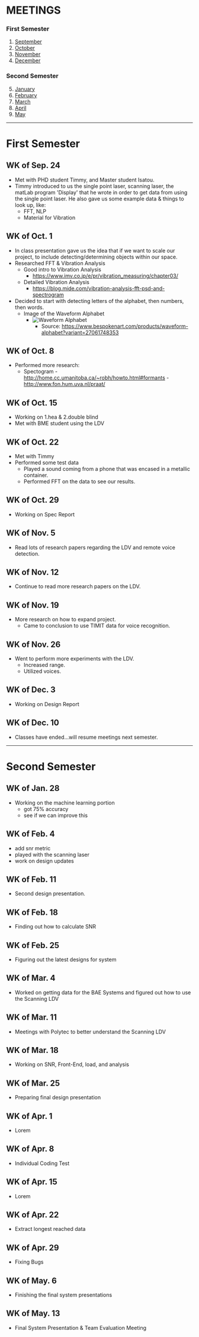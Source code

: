 # MEETINGS
### First Semester
1. [September](#sep)
2. [October](#oct)
3. [November](#nov)
4. [December](#dec)
### Second Semester
5. [January](#jan)
6. [February](#feb)
7. [March](#mar)
8. [April](#apr)
9. [May](#may)
---

# First Semester
<a name="sep"></a>
## WK of Sep. 24 
- Met with PHD student Timmy, and Master student Isatou.
- Timmy introduced to us the single point laser, scanning laser, the matLab program 'Display' that he wrote in order to get data from using the single point laser. He also gave us some example data & things to look up, like:
	- FFT, NLP
	- Material for Vibration

<a name="oct"></a>
## WK of Oct. 1
- In class presentation gave us the idea that if we want to scale our project, to include detecting/determining objects within our space.
- Researched FFT & Vibration Analysis
	- Good intro to Vibration Analysis
		- https://www.imv.co.jp/e/pr/vibration_measuring/chapter03/
	- Detailed Vibration Analysis
		- https://blog.mide.com/vibration-analysis-fft-psd-and-spectrogram
- Decided to start with detecting letters of the alphabet, then numbers, then words.
	- Image of the Waveform Alphabet
		- ![Waveform Alphabet](wfAlpha.jpg)
			- Source: https://www.bespokenart.com/products/waveform-alphabet?variant=27061748353

## WK of Oct. 8
- Performed more research:
	- Spectogram
		-http://home.cc.umanitoba.ca/~robh/howto.html#formants
		-http://www.fon.hum.uva.nl/praat/

## WK of Oct. 15
- Working on 1.hea & 2.double blind
- Met with BME student using the LDV

## WK of Oct. 22
- Met with Timmy
- Performed some test data
  - Played a sound coming from a phone that was encased in a metallic container.
  - Performed FFT on the data to see our results.

## WK of Oct. 29
- Working on Spec Report

<a name="nov"></a>
## WK of Nov. 5 
- Read lots of research papers regarding the LDV and remote voice detection.

## WK of Nov. 12
- Continue to read more research papers on the LDV. 

## WK of Nov. 19
- More research on how to expand project. 
    - Came to conclusion to use TIMIT data for voice recognition. 

## WK of Nov. 26
- Went to perform more experiments with the LDV.
    - Increased range.
    - Utilized voices.

<a name="dec"></a>
## WK of Dec. 3 
- Working on Design Report

## WK of Dec. 10
- Classes have ended...will resume meetings next semester.
---

# Second Semester
<a name="jan"></a>
## WK of Jan. 28
- Working on the machine learning portion
    - got 75% accuracy
    - see if we can improve this

<a name="feb"></a>
## WK of Feb. 4
- add snr metric
- played with the scanning laser
- work on design updates 

## WK of Feb. 11
- Second design presentation. 

## WK of Feb. 18
- Finding out how to calculate SNR

## WK of Feb. 25
- Figuring out the latest designs for system

<a name="mar"></a>
## WK of Mar. 4
- Worked on getting data for the BAE Systems and figured out how to use the Scanning LDV 

## WK of Mar. 11
- Meetings with Polytec to better understand the Scanning LDV

## WK of Mar. 18
- Working on SNR, Front-End, load, and analysis

## WK of Mar. 25
- Preparing final design presentation 

<a name="apr"></a>
## WK of Apr. 1
- Lorem 

## WK of Apr. 8
- Individual Coding Test

## WK of Apr. 15
- Lorem


## WK of Apr. 22
- Extract longest reached data

## WK of Apr. 29
- Fixing Bugs

<a name="may"></a>
## WK of May. 6
- Finishing the final system presentations 

## WK of May. 13
- Final System Presentation & Team Evaluation Meeting

